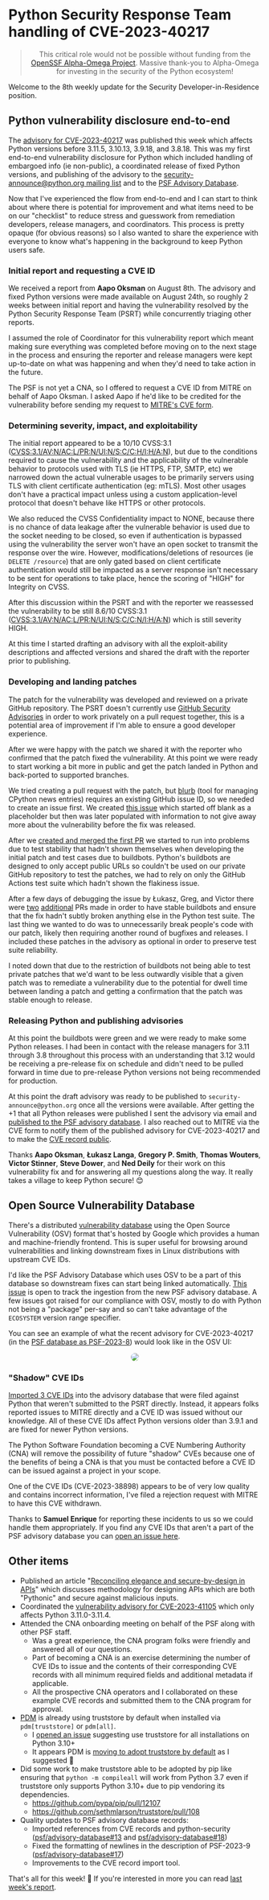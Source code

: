 # Python Security Response Team handling of CVE-2023-40217

<blockquote>
  <center>This critical role would not be possible without funding from the <a href="https://alpha-omega.dev">OpenSSF Alpha-Omega Project</a>.
  Massive thank-you to Alpha-Omega for investing in the security of the Python ecosystem!</center>
</blockquote>

Welcome to the 8th weekly update for the Security Developer-in-Residence position.

## Python vulnerability disclosure end-to-end

The [advisory for CVE-2023-40217](https://mail.python.org/archives/list/security-announce@python.org/thread/PEPLII27KYHLF4AK3ZQGKYNCRERG4YXY/) was published this week which affects Python versions
before 3.11.5, 3.10.13, 3.9.18, and 3.8.18. This was my first end-to-end vulnerability disclosure for Python which
included handling of embargoed info (ie non-public), a coordinated release of fixed Python versions, and publishing of the advisory
to the [security-announce@python.org mailing list](https://mail.python.org/mailman3/lists/security-announce.python.org/)
and to the [PSF Advisory Database](https://github.com/psf/advisory-database).

Now that I've experienced the flow from end-to-end and I can start to think about where there is potential for improvement
and what items need to be on our "checklist" to reduce stress and guesswork from remediation developers,
release managers, and coordinators. This process is pretty opaque (for obvious reasons) so I also wanted to share
the experience with everyone to know what's happening in the background to keep Python users safe.

### Initial report and requesting a CVE ID

We received a report from **Aapo Oksman** on August 8th. The advisory and fixed Python versions were made available on August 24th,
so roughly 2 weeks between initial report and having the vulnerability resolved by the Python Security Response Team (PSRT)
while concurrently triaging other reports.

I assumed the role of Coordinator for this vulnerability report which meant making sure everything was completed before moving on to the next stage in the process and ensuring
the reporter and release managers were kept up-to-date on what was happening and when they'd need to take action in the future.

The PSF is not yet a CNA, so I offered to request a CVE ID from MITRE on behalf of Aapo Oksman. I asked Aapo if he'd like to be
credited for the vulnerability before sending my request to [MITRE's CVE form](https://cveform.mitre.org/).

### Determining severity, impact, and exploitability

The initial report appeared to be a 10/10 CVSS:3.1 ([CVSS:3.1/AV:N/AC:L/PR:N/UI:N/S:C/C:H/I:H/A:N](https://cvss.js.org/#CVSS:3.1/AV:N/AC:L/PR:N/UI:N/S:C/C:H/I:H/A:N)), but due to the conditions required to cause the vulnerability and
the applicability of the vulnerable behavior to protocols used with TLS (ie HTTPS, FTP, SMTP, etc) we narrowed down the
actual vulnerable usages to be primarily servers using TLS with client certificate authentication (eg: mTLS). Most other usages don't have a practical
impact unless using a custom application-level protocol that doesn't behave like HTTPS or other protocols.

We also reduced the CVSS Confidentiality impact to NONE, because there is no chance of data leakage after the vulnerable behavior is used due to
the socket needing to be closed, so even if authentication is bypassed using the vulnerability the server won't have an open socket
to transmit the response over the wire. However, modifications/deletions of resources (ie `DELETE /resource`) that are only gated based on client certificate authentication would still
be impacted as a server response isn't necessary to be sent for operations to take place, hence the scoring of "HIGH" for Integrity on CVSS.

After this discussion within the PSRT and with the reporter we reassessed the vulnerability to be still 8.6/10 CVSS:3.1 ([CVSS:3.1/AV:N/AC:L/PR:N/UI:N/S:C/C:N/I:H/A:N](https://cvss.js.org/#CVSS:3.1/AV:N/AC:L/PR:N/UI:N/S:C/C:N/I:H/A:N))
which is still severity HIGH.

At this time I started drafting an advisory with all the exploit-ability descriptions and affected versions and shared the draft with the reporter prior to publishing.

### Developing and landing patches

The patch for the vulnerability was developed and reviewed on a private GitHub repository. The PSRT doesn't currently use [GitHub Security Advisories](https://docs.github.com/en/code-security/security-advisories/repository-security-advisories/collaborating-in-a-temporary-private-fork-to-resolve-a-repository-security-vulnerability) in
order to work privately on a pull request together, this is a potential area of improvement if I'm able to ensure a good developer experience.

After we were happy with the patch we shared it with the reporter who confirmed that the patch fixed the vulnerability.
At this point we were ready to start working a bit more in public and get the patch landed in Python and back-ported to supported branches.

We tried creating a pull request with the patch, but [blurb](https://pypi.org/project/blurb/) (tool for managing CPython news entries) requires an existing GitHub issue ID,
so we needed to create an issue first. We created [this issue](https://github.com/python/cpython/issues/108310) which started off blank as a placeholder but then was later populated with information to not give away
more about the vulnerability before the fix was released.

After we [created and merged the first PR](https://github.com/python/cpython/pull/108315) we started to run into problems due to test stability that hadn't shown themselves when developing the initial patch and test cases due
to buildbots. Python's buildbots are designed to only accept public URLs so couldn't be used on our private GitHub repository to test the patches, we had to rely on only
the GitHub Actions test suite which hadn't shown the flakiness issue.

After a few days of debugging the issue by Łukasz, Greg, and Victor there were [two](https://github.com/python/cpython/pull/108344) [additional](https://github.com/python/cpython/pull/108370) PRs made in order to have stable buildbots and ensure that the fix hadn't subtly broken
anything else in the Python test suite. The last thing we wanted to do was to unnecessarily break people's code with our patch, likely then requiring  another round of bugfixes and releases. I included these patches in the advisory as optional in order to preserve test suite reliability.

I noted down that due to the restriction of buildbots not being able to test private patches that we'd want to be less outwardly visible that a given patch was to remediate a vulnerability due to the potential for dwell time between
landing a patch and getting a confirmation that the patch was stable enough to release.

### Releasing Python and publishing advisories

At this point the buildbots were green and we were ready to make some Python releases. I had been in contact with the release managers for 3.11 through 3.8 throughout this process
with an understanding that 3.12 would be receiving a pre-release fix on schedule and didn't need to be pulled forward in time due to pre-release Python versions not being recommended for production.

At this point the draft advisory was ready to be published to `security-announce@python.org` once all the versions were available. After getting the +1 that all Python releases were published
I sent the advisory via email and [published to the PSF advisory database](https://github.com/psf/advisory-database/pull/16). I also reached out to MITRE via the CVE form to notify them of the published advisory for CVE-2023-40217 and to make the [CVE record
public](https://nvd.nist.gov/vuln/detail/CVE-2023-40217).

Thanks **Aapo Oksman**, **Łukasz Langa**, **Gregory P. Smith**, **Thomas Wouters**, **Victor Stinner**, **Steve Dower**, and **Ned Deily** for their work on this vulnerability fix and for answering all my questions along the way.
It really takes a village to keep Python secure! 😊

## Open Source Vulnerability Database

There's a distributed [vulnerability database](https://osv.dev/) using the Open Source Vulnerability (OSV) format
that's hosted by Google which provides a human and machine-friendly frontend. This is super useful for
browsing around vulnerabilities and linking downstream fixes in Linux distributions with upstream CVE IDs.

I'd like the PSF Advisory Database which uses OSV to be a part of this database so downstream fixes can start being
linked automatically. [This issue](https://github.com/google/osv.dev/issues/1552) is open to track the ingestion from the new PSF advisory database.
A few issues got raised for our compliance with OSV, mostly to do with Python not being a "package" per-say and so can't take advantage
of the `ECOSYSTEM` version range specifier.

You can see an example of what the recent advisory for CVE-2023-40217 (in the [PSF database as PSF-2023-8](https://github.com/psf/advisory-database/blob/main/advisories/python/PSF-2023-8.json))
would look like in the OSV UI:

<div><center><img style="border-radius: 1em; max-width: 100%;" src="https://user-images.githubusercontent.com/18519037/263330616-f5207098-18e0-4f20-b829-52a954cfbea4.png"/></center></div>

### "Shadow" CVE IDs

[Imported 3 CVE IDs](https://github.com/psf/advisory-database/pull/14) into the advisory database that
were filed against Python that weren't submitted to the PSRT directly. Instead, it appears folks
reported issues to MITRE directly and a CVE ID was issued without our knowledge. All of these CVE IDs
affect Python versions older than 3.9.1 and are fixed for newer Python versions.

The Python Software Foundation becoming a CVE Numbering Authority (CNA) will remove the possibility of future "shadow" CVEs
because one of the benefits of being a CNA is that you must be contacted before a CVE ID can be issued
against a project in your scope.

One of the CVE IDs (CVE-2023-38898) appears to be of very low quality and contains incorrect information, I've
filed a rejection request with MITRE to have this CVE withdrawn.

Thanks to **Samuel Enrique** for reporting these incidents to us so we could handle them appropriately.
If you find any CVE IDs that aren't a part of the PSF advisory database you can [open an issue here](https://github.com/psf/advisory-database/issues/new/choose).

## Other items

* Published an article "[Reconciling elegance and secure-by-design in APIs](https://sethmlarson.dev/elegant-and-secure-api-design)" which discusses methodology
  for designing APIs which are both "Pythonic" and secure against malicious inputs.
* Coordinated the [vulnerability advisory for CVE-2023-41105](https://mail.python.org/archives/list/security-announce@python.org/thread/D6CDW3ZZC5D444YGL3VQUY6D4ECMCQLD/)
  which only affects Python 3.11.0-3.11.4.
* Attended the CNA onboarding meeting on behalf of the PSF along with other PSF staff.
  * Was a great experience, the CNA program folks were friendly and answered all of our questions.
  * Part of becoming a CNA is an exercise determining the number of CVE IDs to issue and the contents of their
    corresponding CVE records with all minimum required fields and additional metadata if applicable.
  * All the prospective CNA operators and I collaborated on these example CVE records and submitted
    them to the CNA program for approval.
* [PDM](https://github.com/pdm-project/pdm) is already using truststore by default when installed via `pdm[truststore]` or `pdm[all]`.
  * I [opened an issue](https://github.com/pdm-project/pdm/issues/2195) suggesting use truststore for all installations on Python 3.10+
  * It appears PDM is [moving to adopt truststore by default](https://github.com/pdm-project/pdm/pull/2200) as I suggested 🚀
* Did some work to make truststore able to be adopted by pip like ensuring that `python -m compileall` will work from Python 3.7 even if truststore only supports Python 3.10+ due to pip vendoring its dependencies.
  * https://github.com/pypa/pip/pull/12107
  * https://github.com/sethmlarson/truststore/pull/108
* Quality updates to PSF advisory database records:
  * Imported references from CVE records and python-security ([psf/advisory-database#13](https://github.com/psf/advisory-database/pull/13) and [psf/advisory-database#18](https://github.com/psf/advisory-database/pull/18))
  * Fixed the formatting of newlines in the description of PSF-2023-9 ([psf/advisory-database#17](https://github.com/psf/advisory-database/pull/17))
  * Improvements to the CVE record import tool.

That's all for this week! 👋 If you're interested in more you can read [last week's report](http://sethmlarson.dev/security-developer-in-residence-weekly-report-7).
